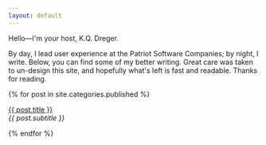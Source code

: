```yaml
---
layout: default
---
```

Hello&mdash;I'm your host, K.Q. Dreger.

By day, I lead user experience at the Patriot Software Companies; by night, I write. Below, you can find some of my better writing. Great care was taken to un-design this site, and hopefully what's left is fast and readable. Thanks for reading.

<!-- <ul>
{% for post in site.categories.writings %}  
<li><a href="{{ post.url }}">{{ post.title }}</a></li>
{% endfor %}
</ul> -->


{% for post in site.categories.published %}  
<article>
  <p><a href="{{ post.url }}">{{ post.title }}</a><br>
  <em>{{ post.subtitle }}</em> </p>
</article>
{% endfor %} 